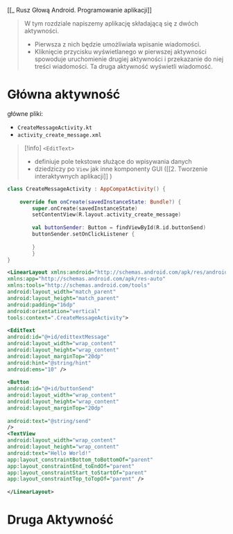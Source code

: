 [[_ Rusz Głową Android. Programowanie aplikacji]]

> W tym rozdziale napiszemy aplikację składającą się z dwóch aktywności. 
> - Pierwsza z nich będzie umożliwiała wpisanie wiadomości.
> - Kliknięcie przycisku wyświetlanego w pierwszej aktywności spowoduje uruchomienie drugiej aktywności i przekazanie do niej treści wiadomości. Ta druga aktywność wyświetli wiadomość.

# Główna aktywność
główne pliki:
- `CreateMessageActivity.kt`  
- `activity_create_message.xml`

>[!info] `<EditText>`
>- definiuje pole tekstowe służące do wpisywania danych
>- dziedziczy po `View` jak inne komponenty GUI ([[2. Tworzenie interaktywnych aplikacji]] )


```kotlin
class CreateMessageActivity : AppCompatActivity() {  
	
	override fun onCreate(savedInstanceState: Bundle?) {  
		super.onCreate(savedInstanceState)  
		setContentView(R.layout.activity_create_message)  
		  
		val buttonSender: Button = findViewById(R.id.buttonSend)  
		buttonSender.setOnClickListener {  
		  
		}  
		}  
}
```

```xml
<LinearLayout xmlns:android="http://schemas.android.com/apk/res/android"  
xmlns:app="http://schemas.android.com/apk/res-auto"  
xmlns:tools="http://schemas.android.com/tools"  
android:layout_width="match_parent"  
android:layout_height="match_parent"  
android:padding="16dp"  
android:orientation="vertical"  
tools:context=".CreateMessageActivity">  
  
<EditText  
android:id="@+id/edittextMessage"  
android:layout_width="wrap_content"  
android:layout_height="wrap_content"  
android:layout_marginTop="20dp"  
android:hint="@string/hint"  
android:ems="10" />  
  
<Button  
android:id="@+id/buttonSend"  
android:layout_width="wrap_content"  
android:layout_height="wrap_content"  
android:layout_marginTop="20dp"  
  
android:text="@string/send"  
/>  
<TextView  
android:layout_width="wrap_content"  
android:layout_height="wrap_content"  
android:text="Hello World!"  
app:layout_constraintBottom_toBottomOf="parent"  
app:layout_constraintEnd_toEndOf="parent"  
app:layout_constraintStart_toStartOf="parent"  
app:layout_constraintTop_toTopOf="parent" />  
  
</LinearLayout>
```


# Druga Aktywność




















